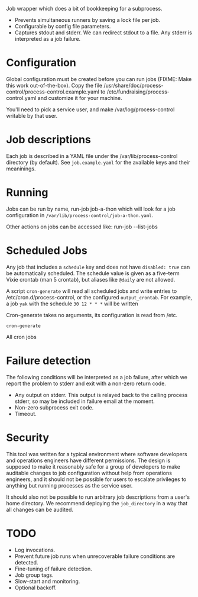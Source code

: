 Job wrapper which does a bit of bookkeeping for a subprocess.

* Prevents simultaneous runners by saving a lock file per job.
* Configurable by config file parameters.
* Captures stdout and stderr.  We can redirect stdout to a
file.  Any stderr is interpreted as a job failure.

Configuration
=======

Global configuration must be created before you can run jobs (FIXME: Make this
work out-of-the-box).  Copy the file
/usr/share/doc/process-control/process-control.example.yaml
to /etc/fundraising/process-control.yaml and customize it for your machine.

You'll need to pick a service user, and make /var/log/process-control writable
by that user.

Job descriptions
=======

Each job is described in a YAML file under the /var/lib/process-control
directory (by default).  See `job.example.yaml` for the available keys and
their meaninings.

Running
=======

Jobs can be run by name,
    run-job job-a-thon
which will look for a job configuration in `/var/lib/process-control/job-a-thon.yaml`.

Other actions on jobs can be accessed like:
    run-job --list-jobs

Scheduled Jobs
======

Any job that includes a `schedule` key and does not have `disabled: true` can
be automatically scheduled.  The schedule value is given as a five-term Vixie
crontab (man 5 crontab), but aliases like `@daily` are not allowed.

A script `cron-generate` will read all scheduled jobs and write entries to
/etc/cron.d/process-control, or the configured `output_crontab`.  For example,
a job `yak` with the schedule `30 12 * * *` will be written 

Cron-generate takes no arguments, its configuration is read from /etc.

    cron-generate

All cron jobs 

Failure detection
======

The following conditions will be interpreted as a job failure, after
which we report the problem to stderr and exit with a non-zero return
code.

* Any output on stderr.  This output is relayed back to the calling
process stderr, so may be included in failure email at the moment.
* Non-zero subprocess exit code.
* Timeout.

Security
======

This tool was written for a typical environment where software developers and
operations engineers have different permissions.  The design is supposed to
make it reasonably safe for a group of developers to make auditable changes to
job configuration without help from operations engineers, and it should not be
possible for users to escalate privileges to anything but running processes as
the service user.

It should also not be possible to run arbitrary job descriptions from a user's
home directory.  We recommend deploying the `job_directory` in a way that all
changes can be audited.

TODO
====

* Log invocations.
* Prevent future job runs when unrecoverable failure conditions are detected.
* Fine-tuning of failure detection.
* Job group tags.
* Slow-start and monitoring.
* Optional backoff.
